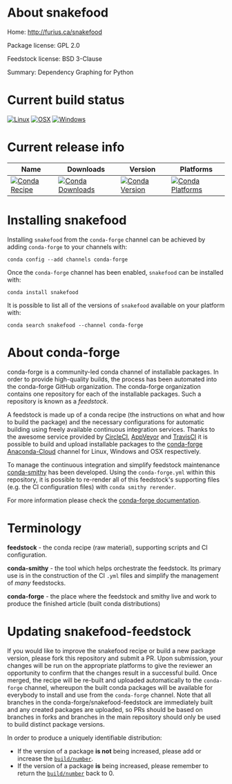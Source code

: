About snakefood
===============

Home: http://furius.ca/snakefood

Package license: GPL 2.0

Feedstock license: BSD 3-Clause

Summary: Dependency Graphing for Python



Current build status
====================

[![Linux](https://img.shields.io/circleci/project/github/conda-forge/snakefood-feedstock/master.svg?label=Linux)](https://circleci.com/gh/conda-forge/snakefood-feedstock)
[![OSX](https://img.shields.io/travis/conda-forge/snakefood-feedstock/master.svg?label=macOS)](https://travis-ci.org/conda-forge/snakefood-feedstock)
[![Windows](https://img.shields.io/appveyor/ci/conda-forge/snakefood-feedstock/master.svg?label=Windows)](https://ci.appveyor.com/project/conda-forge/snakefood-feedstock/branch/master)

Current release info
====================

| Name | Downloads | Version | Platforms |
| --- | --- | --- | --- |
| [![Conda Recipe](https://img.shields.io/badge/recipe-snakefood-green.svg)](https://anaconda.org/conda-forge/snakefood) | [![Conda Downloads](https://img.shields.io/conda/dn/conda-forge/snakefood.svg)](https://anaconda.org/conda-forge/snakefood) | [![Conda Version](https://img.shields.io/conda/vn/conda-forge/snakefood.svg)](https://anaconda.org/conda-forge/snakefood) | [![Conda Platforms](https://img.shields.io/conda/pn/conda-forge/snakefood.svg)](https://anaconda.org/conda-forge/snakefood) |

Installing snakefood
====================

Installing `snakefood` from the `conda-forge` channel can be achieved by adding `conda-forge` to your channels with:

```
conda config --add channels conda-forge
```

Once the `conda-forge` channel has been enabled, `snakefood` can be installed with:

```
conda install snakefood
```

It is possible to list all of the versions of `snakefood` available on your platform with:

```
conda search snakefood --channel conda-forge
```


About conda-forge
=================

conda-forge is a community-led conda channel of installable packages.
In order to provide high-quality builds, the process has been automated into the
conda-forge GitHub organization. The conda-forge organization contains one repository
for each of the installable packages. Such a repository is known as a *feedstock*.

A feedstock is made up of a conda recipe (the instructions on what and how to build
the package) and the necessary configurations for automatic building using freely
available continuous integration services. Thanks to the awesome service provided by
[CircleCI](https://circleci.com/), [AppVeyor](https://www.appveyor.com/)
and [TravisCI](https://travis-ci.org/) it is possible to build and upload installable
packages to the [conda-forge](https://anaconda.org/conda-forge)
[Anaconda-Cloud](https://anaconda.org/) channel for Linux, Windows and OSX respectively.

To manage the continuous integration and simplify feedstock maintenance
[conda-smithy](https://github.com/conda-forge/conda-smithy) has been developed.
Using the ``conda-forge.yml`` within this repository, it is possible to re-render all of
this feedstock's supporting files (e.g. the CI configuration files) with ``conda smithy rerender``.

For more information please check the [conda-forge documentation](https://conda-forge.org/docs/).

Terminology
===========

**feedstock** - the conda recipe (raw material), supporting scripts and CI configuration.

**conda-smithy** - the tool which helps orchestrate the feedstock.
                   Its primary use is in the construction of the CI ``.yml`` files
                   and simplify the management of *many* feedstocks.

**conda-forge** - the place where the feedstock and smithy live and work to
                  produce the finished article (built conda distributions)


Updating snakefood-feedstock
============================

If you would like to improve the snakefood recipe or build a new
package version, please fork this repository and submit a PR. Upon submission,
your changes will be run on the appropriate platforms to give the reviewer an
opportunity to confirm that the changes result in a successful build. Once
merged, the recipe will be re-built and uploaded automatically to the
`conda-forge` channel, whereupon the built conda packages will be available for
everybody to install and use from the `conda-forge` channel.
Note that all branches in the conda-forge/snakefood-feedstock are
immediately built and any created packages are uploaded, so PRs should be based
on branches in forks and branches in the main repository should only be used to
build distinct package versions.

In order to produce a uniquely identifiable distribution:
 * If the version of a package **is not** being increased, please add or increase
   the [``build/number``](https://conda.io/docs/user-guide/tasks/build-packages/define-metadata.html#build-number-and-string).
 * If the version of a package **is** being increased, please remember to return
   the [``build/number``](https://conda.io/docs/user-guide/tasks/build-packages/define-metadata.html#build-number-and-string)
   back to 0.
